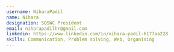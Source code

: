 ```yaml
---
username: NiharaPadil
name: Nihara
designation: SOSWC President
email: niharapadilhr@gmail.com
linkedin: https://www.linkedin.com/in/nihara-padil-6177aa228
skills: Communication, Problem solving, Web, Organising
---
```

